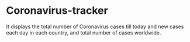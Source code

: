 # Coronavirus-tracker

It displays the total number of Coronavirus cases till today and new cases each day in each country, and total number of cases worldwide.
